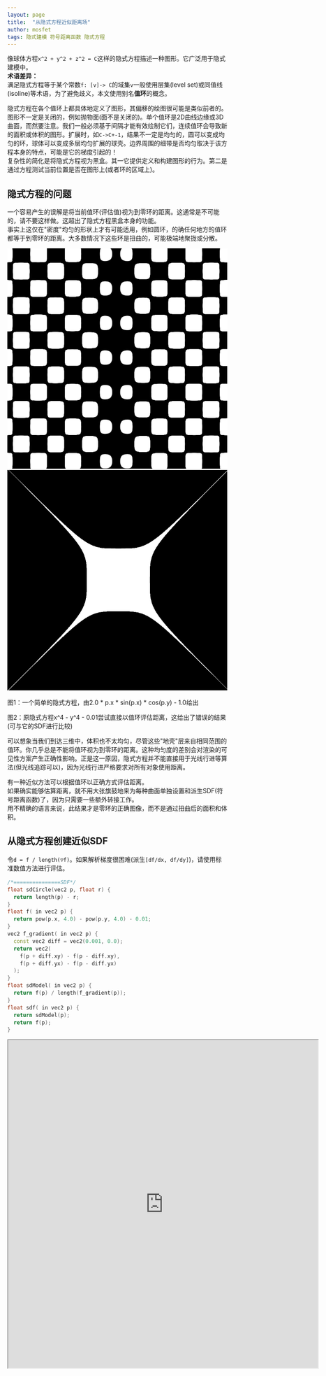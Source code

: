 ```yaml
---
layout: page
title:  "从隐式方程近似距离场"
author: mosfet
tags: 隐式建模 符号距离函数 隐式方程
---
```

像球体方程`x^2 + y^2 + z^2 = C`这样的隐式方程描述一种图形。它广泛用于隐式建模中。  
**术语差异：**  
满足隐式方程等于某个常数`f: [v]-> C`的域集`v`一般使用层集(level set)或同值线(isoline)等术语，为了避免歧义，本文使用别名**值环**的概念。  

隐式方程在各个值环上都具体地定义了图形，其偏移的绘图很可能是类似前者的。图形不一定是关闭的，例如抛物面(面不是关闭的)。单个值环是2D曲线边缘或3D曲面，而然要注意。我们一般必须基于间隔才能有效绘制它们，连续值环会导致新的面积或体积的图形。扩展时，如`C->C+-1`，结果不一定是均匀的，圆可以变成均匀的环，球体可以变成多层均匀扩展的球壳。边界周围的细带是否均匀取决于该方程本身的特点，可能是它的梯度引起的！  
复杂性的简化是将隐式方程视为黑盒。其一它提供定义和构建图形的行为。第二是通过方程测试当前位置是否在图形上(或者环的区域上)。  
## 隐式方程的问题
一个容易产生的误解是将当前值环(评估值)视为到零环的距离。这通常是不可能的，请不要这样做。这超出了隐式方程黑盒本身的功能。  
事实上这仅在"密度"均匀的形状上才有可能适用，例如圆环，的确任何地方的值环都等于到零环的距离。大多数情况下这些环是扭曲的，可能极端地聚拢或分散。  
<div class="x gr txac">
  <div class="x la flex mg0">
    <div class="x la item3-lg item12 pd0">
      <img src="/assets/i/2-1.png">
    </div>
    <div class="x la item3-lg item12 pd0">
      <img src="/assets/i/2-2.png">
    </div>
  </div>
  <p>图1：一个简单的隐式方程，由2.0 * p.x * sin(p.x) * cos(p.y) - 1.0给出</p>
  <p>图2：原隐式方程x^4 - y^4 - 0.01尝试直接以值环评估距离，这给出了错误的结果(可与它的SDF进行比较)</p>
</div>
可以想象当我们到达三维中，体积也不太均匀，尽管这些"地壳"层来自相同范围的值环。你几乎总是不能将值环视为到零环的距离。这种均匀度的差别会对渲染的可见性方案产生正确性影响。正是这一原因，隐式方程并不能直接用于光线行进等算法(但光线追踪可以)，因为光线行进严格要求对所有对象使用距离。  

有一种近似方法可以根据值环以正确方式评估距离。  
如果确实能够估算距离，就不用大张旗鼓地来为每种曲面单独设置和派生SDF(符号距离函数)了，因为只需要一些额外转接工作。  
用不精确的语言来说，此结果才是零环的正确图像，而不是通过扭曲后的面积和体积。  

## 从隐式方程创建近似SDF
令`d = f / length(▽f)`。如果解析梯度很困难(派生`[df/dx, df/dy]`)，请使用标准数值方法进行评估。
```cpp
/*===============SDF*/
float sdCircle(vec2 p, float r) {
  return length(p) - r;
}
float f( in vec2 p) {
  return pow(p.x, 4.0) - pow(p.y, 4.0) - 0.01;
}
vec2 f_gradient( in vec2 p) {
  const vec2 diff = vec2(0.001, 0.0);
  return vec2(
    f(p + diff.xy) - f(p - diff.xy),
    f(p + diff.yx) - f(p - diff.yx)
  );
}
float sdModel( in vec2 p) {
  return f(p) / length(f_gradient(p));
}
float sdf( in vec2 p) {
  return sdModel(p);
  return f(p);
}
```

<iframe src="https://editor.p5js.org/mosfet-archive/full/tUyIMA5xw" width="710" height="750"></iframe>